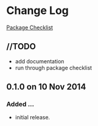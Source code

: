 # Change Log
[Package Checklist](http://phppackagechecklist.com/)

## //TODO
- add documentation
- run through package checklist

## 0.1.0 on 10 Nov 2014

### Added ...
- initial release.
